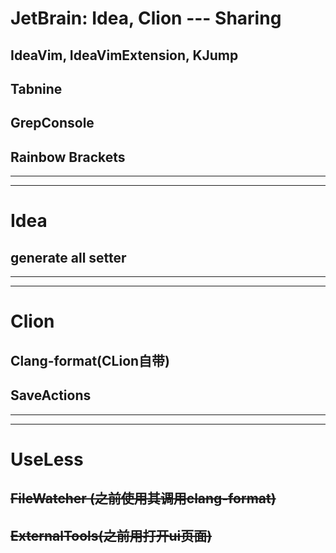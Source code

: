 # JetBrain: Idea, Clion --- Sharing

## IdeaVim, IdeaVimExtension, KJump

## Tabnine

## GrepConsole

## Rainbow Brackets
---









---

# Idea

## generate all setter
---







---

# Clion

## Clang-format(CLion自带)

## SaveActions
---





---

# UseLess

## ~~FileWatcher (之前使用其调用clang-format)~~

## ~~ExternalTools(之前用打开ui页面)~~

